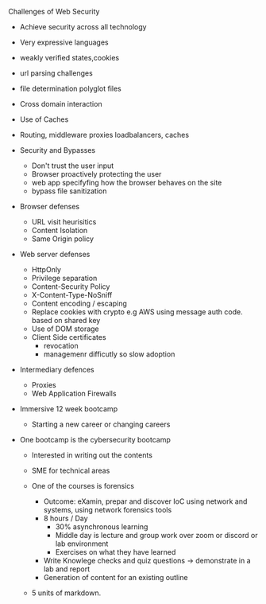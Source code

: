 Challenges of Web Security

- Achieve security across all technology
- Very expressive languages
- weakly verified states,cookies
- url parsing challenges
- file determination polyglot files
- Cross domain interaction
- Use of Caches
- Routing, middleware proxies loadbalancers, caches

- Security and Bypasses
    - Don't trust the user input
    - Browser proactively protecting the user
    - web app specifyfing how the browser behaves on the site
    - bypass file sanitization

- Browser defenses
    - URL visit heurisitics
    - Content Isolation
    - Same Origin policy

- Web server defenses
    - HttpOnly
    - Privilege separation
    - Content-Security Policy
    - X-Content-Type-NoSniff
    - Content encoding / escaping
    - Replace cookies with crypto e.g AWS using message auth code. based on shared key
    - Use of DOM storage
    - Client Side certificates
        - revocation
        - managemenr difficutly so slow adoption

- Intermediary defences
    - Proxies
    - Web Application Firewalls



- Immersive 12 week bootcamp
	- Starting a new career or changing careers
- One bootcamp is the cybersecurity bootcamp
	- Interested in writing out the contents
	- SME for technical areas
	- One of the courses is forensics
		- Outcome: eXamin, prepar and discover IoC using network and systems, using network forensics tools
		- 8 hours / Day
			- 30% asynchronous learning
			- Middle day is lecture and group work over zoom or discord or lab environment
		 	- Exercises on what they have learned
		- Write Knowlege checks and quiz questions -> demonstrate in a lab and report
		- Generation of content for an existing outline

	- 5 units of markdown.